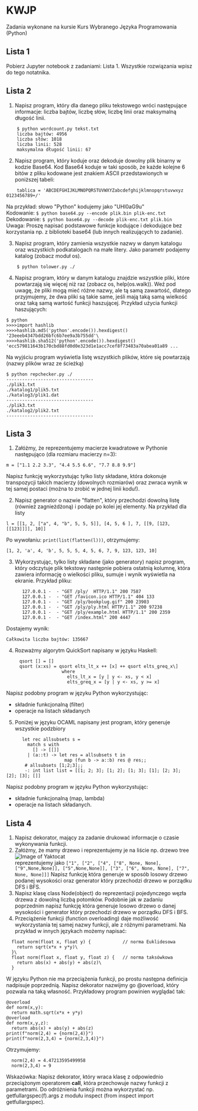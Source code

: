 # KWJP
Zadania wykonane na kursie Kurs Wybranego Języka Programowania (Python)

## Lista 1
Pobierz Jupyter notebook z zadaniami: Lista 1. Wszystkie rozwiązania wpisz do tego notatnika.

## Lista 2
1. Napisz program, który dla danego pliku tekstowego wróci następujące informacje: liczba bajtów, liczbę słów, liczbę linii oraz maksymalną długość linii.
```
    $ python wordcount.py tekst.txt
    liczba bajtów: 4956
    liczba słów: 1018
    liczba linii: 528
    maksymalna długość linii: 67
```
2. Napisz program, który koduje oraz dekoduje dowolny plik binarny w kodzie Base64. Kod Base64 koduje w taki sposób, że każde kolejne 6 bitów z pliku kodowane jest znakiem ASCII przedstawionych w poniższej tabeli:
```
    tablica = 'ABCD​EFGH​IJKL​MNOP​QRST​UVWX​YZab​cdef​ghij​klmn​opqr​stuv​wxyz​0123​4567​89+/'
```
Na przykład: słowo "Python" kodujemy jako "UHl0aG9u" \
    Kodowanie:
    ```
      $ python base64.py --encode plik.bin plik-enc.txt
    ```\
    Dekodowanie:
    ```
      $ python base64.py --decode plik-enc.txt plik.bin
    ```\
Uwaga: Proszę napisać podstawowe funkcje kodujące i dekodujące bez korzystania np. z biblioteki base64 (lub innych realizujących to zadanie).

3. Napisz program, który zamienia wszystkie nazwy w danym katalogu oraz wszystkich podkatalogach na małe litery. Jako parametr podajemy katalog (zobacz moduł os).
```
    $ python tolower.py ./
```
4. Napisz program, który w danym katalogu znajdzie wszystkie pliki, które powtarzają się więcej niż raz (zobacz os, help(os.walk)). Weź pod uwagę, że pliki mogą mieć różne nazwy, ale tą samą zawartość, dlatego przyjmujemy, że dwa pliki są takie same, jeśli mają taką samą wielkość oraz taką samą wartość funkcji haszującej. Przykład użycia funkcji haszujących:
```
$ python 
>>>>import hashlib
>>>>hashlib.md5('python'​.encode())​.hexdigest()
'23eeeb4347bdd26bfc6b7ee9a3b755dd'\
>>>>hashlib.sha512('python'.encode()).hexdigest()
'ecc579811​643b170​cbd88fd0d0e3​23d1e1ac​c7cef8f73​483a70abea01a89 ...
```
Na wyjściu program wyświetla listę wszystkich plików, które się powtarzają (nazwy plików wraz ze ścieżką)
```
$ python repchecker.py ./
---------------------------------
./plik1.txt
./katalog1/plik5.txt
./katalog3/plik1.dat
---------------------------------
./plik3.txt
./katalog2/plik2.txt
---------------------------------
```

## Lista 3
1. Załóżmy, że reprezentujemy macierze kwadratowe w Pythonie następująco (dla rozmiaru macierzy n=3):
```
m = ["1.1 2.2 3.3", "4.4 5.5 6.6", "7.7 8.8 9.9"]
```
Napisz funkcję wykorzystując tylko listy składane, która dokonuje transpozycji takich macierzy (dowolnych rozmiarów) oraz zwraca wynik w tej samej postaci (można to zrobić w jednej linii kodu!).

2. Napisz generator o nazwie "flatten", który przechodzi dowolną listę (również zagnieżdżoną) i podaje po kolei jej elementy. Na przykład dla listy
```
l = [[1, 2, ["a", 4, "b", 5, 5, 5]], [4, 5, 6 ], 7, [[9, [123, [[123]]]], 10]]
```
Po wywołaniu: ```print(list(flatten(l)))```, otrzymujemy:
```
[1, 2, 'a', 4, 'b', 5, 5, 5, 4, 5, 6, 7, 9, 123, 123, 10]
```
3. Wykorzystując, tylko listy składane (jako generatory) napisz program, który odczytuje plik tekstowy następnie pobiera ostatnią kolumnę, która zawiera informację o wielkości pliku, sumuje i wynik wyświetla na ekranie. Przykład pliku:
```
      127.0.0.1 -  - "GET /ply/  HTTP/1.1" 200 7587
      127.0.0.1 -  - "GET /favicon.ico HTTP/1.1" 404 133
      127.0.0.1 -  - "GET /ply/bookplug.gif" 200 23903
      127.0.0.1 -  - "GET /ply/ply.html HTTP/1.1" 200 97238
      127.0.0.1 -  - "GET /ply/example.html HTTP/1.1" 200 2359
      127.0.0.1 -  - "GET /index.html" 200 4447
```
Dostajemy wynik:
```
Całkowita liczba bajtów: 135667
```

4. Rozważmy algorytm QuickSort napisany w języku Haskell:
```
     qsort [] = []
     qsort (x:xs) = qsort elts_lt_x ++ [x] ++ qsort elts_greq_x\]
                     where
                       elts_lt_x = [y | y <- xs, y < x]
                       elts_greq_x = [y | y <- xs, y >= x]
```
Napisz podobny program w języku Python wykorzystując:
    
- składnie funkcjonalną (filter)
- operacje na listach składanych
5. Poniżej w języku OCAML napisany jest program, który generuje wszystkie podzbiory
```
      let rec allsubsets s =
        match s with
          [] -> [[]]
        | (a::t) -> let res = allsubsets t in
                      map (fun b -> a::b) res @ res;;
       # allsubsets [1;2;3];;
       -: int list list = [[1; 2; 3]; [1; 2]; [1; 3]; [1]; [2; 3]; [2]; [3]; []]
```       
Napisz podobny program w języku Python wykorzystując:
    
- składnie funkcjonalną (map, lambda)
- operacje na listach składanych.

## Lista 4
1. Napisz dekorator, mający za zadanie drukować informacje o czasie wykonywania funkcji.
2. Załóżmy, że mamy drzewo i reprezentujemy je na liście np. drzewo tree\
![Image of Yaktocat](https://octodex.github.com/images/yaktocat.png)\
reprezentujemy jako ```["1", ["2", ["4", ["8", None, None], ["9",None,None]], ["5",None,None]], ["3", ["6", None, None], ["7", None, None]]]```
Napisz funkcję która generuje w sposób losowy drzewo podanej wysokości oraz generator który przechodzi drzewo w porządku DFS i BFS.
3. Napisz klasę class Node(object) do reprezentacji pojedynczego węzła drzewa z dowolną liczbą potomków. Podobnie jak w zadaniu poprzednim napisz funkcję która generuje losowo drzewo o danej wysokości i generator który przechodzi drzewo w porządku DFS i BFS.
5. Przeciążenie funkcji (function overloading) daje możliwość wykorzystania tej samej nazwy funkcji, ale z różnymi parametrami. Na przykład w innych językach możemy napisać:
```
  float norm(float x, float y) {            // norma Euklidesowa
    return sqrt(x*x + y*y)\
  }\
  float norm(float x, float y, float z) {   // norma taksówkowa
    return abs(x) + abs(y) + abs(z)\
  }
 ```
W języku Python nie ma przeciążenia funkcji, po prostu następna definicja nadpisuje poprzednią. Napisz dekorator nazwijmy go @overload, który pozwala na taką własność. Przykładowy program powinien wyglądać tak:
  ```
  @overload
  def norm(x,y):
    return math.sqrt(x*x + y*y)
  @overload
  def norm(x,y,z):
    return abs(x) + abs(y) + abs(z)
  print(f"norm(2,4) = {norm(2,4)}")
  print(f"norm(2,3,4) = {norm(2,3,4)}")
```
Otrzymujemy:
```
  norm(2,4) = 4.47213595499958
  norm(2,3,4) = 9
```
Wskazówka: Napisz dekorator, który wraca klasę z odpowiednio przeciążonym operatorem __call__, która przechowuje nazwy funkcji z parametrami. Do odróżnienia funkcji można wykorzystać np. getfullargspec(f).args z modułu inspect (from inspect import getfullargspec). 

